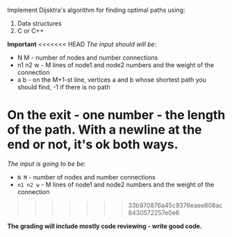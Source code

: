 Implement Dijsktra's algorithm for finding optimal paths using:
 1. Data structures
 2. C or C++

**Important**
<<<<<<< HEAD
 *The input should will be*:
- N M - number of nodes and number connections 
- n1 n2 w - M lines of node1 and node2 numbers and the weight of the connection
- a b - on the M+1-st line, vertices a and b whose shortest path you should find, -1 if there is no path

On the exit - one number - the length of the path. With a newline at the end or not, it's ok both ways.
=======
 *The input is going to be be*:
- `N M` - number of nodes and number connections 
- `n1 n2 w` - M lines of node1 and node2 numbers and the weight of the connection
>>>>>>> 33b970876a45c9376eaee808ac8430572257e0e6

**The grading will include mostly code reviewing - write good code.**
